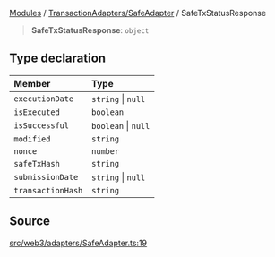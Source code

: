 [Modules](../../../README.md) / [TransactionAdapters/SafeAdapter](../README.md) / SafeTxStatusResponse

> **SafeTxStatusResponse**: `object`

## Type declaration

| Member | Type |
| :------ | :------ |
| `executionDate` | `string` \| `null` |
| `isExecuted` | `boolean` |
| `isSuccessful` | `boolean` \| `null` |
| `modified` | `string` |
| `nonce` | `number` |
| `safeTxHash` | `string` |
| `submissionDate` | `string` \| `null` |
| `transactionHash` | `string` |

## Source

[src/web3/adapters/SafeAdapter.ts:19](https://github.com/bgd-labs/fe-shared/blob/9fba57060d0d09d18d0564e6f8921c7206d93e88/src/web3/adapters/SafeAdapter.ts#L19)
